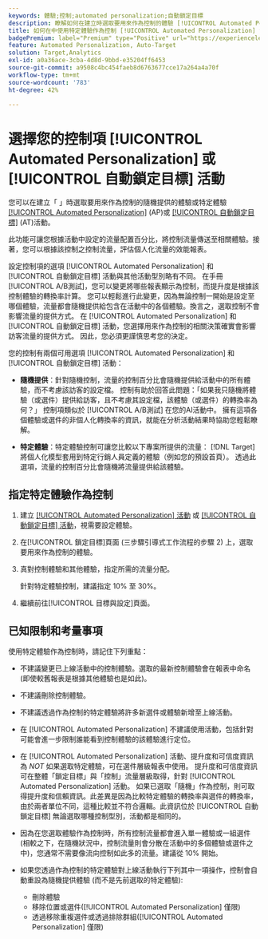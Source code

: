 ```yaml
---
keywords: 體驗;控制;automated personalization;自動鎖定目標
description: 瞭解如何在建立時選取要用來作為控制的體驗 [!UICONTROL Automated Personalization] (AP)或 [!UICONTROL 自動鎖定目標] 中的活動 [!DNL Adobe Target].
title: 如何在中使用特定體驗作為控制 [!UICONTROL Automated Personalization] 活動？
badgePremium: label="Premium" type="Positive" url="https://experienceleague.adobe.com/docs/target/using/introduction/intro.html?lang=en#premium newtab=true" tooltip="檢視Target Premium包含的內容。"
feature: Automated Personalization, Auto-Target
solution: Target,Analytics
exl-id: a0a36ace-3cba-4d8d-9bbd-e35204ff6453
source-git-commit: a9508c4bc454faeb8d6763677cce17a264a4a70f
workflow-type: tm+mt
source-wordcount: '783'
ht-degree: 42%

---
```


# 選擇您的控制項 [!UICONTROL Automated Personalization] 或 [!UICONTROL 自動鎖定目標] 活動

您可以在建立「 」時選取要用來作為控制的隨機提供的體驗或特定體驗 [[!UICONTROL Automated Personalization]](/help/main/c-activities/t-automated-personalization/automated-personalization.md) (AP)或 [[!UICONTROL 自動鎖定目標]](/help/main/c-activities/auto-target/auto-target-to-optimize.md) (AT)活動。

此功能可讓您根據活動中設定的流量配置百分比，將控制流量傳送至相關體驗。接著，您可以根據該控制之控制流量，評估個人化流量的效能報表。

設定控制項的選項 [!UICONTROL Automated Personalization] 和 [!UICONTROL 自動鎖定目標] 活動與其他活動型別略有不同。 在手冊 [!UICONTROL A/B測試]，您可以變更將哪些報表顯示為控制，而提升度是根據該控制體驗的轉換率計算。 您可以輕鬆進行此變更，因為無論控制一開始是設定至哪個體驗，流量都會隨機提供給包含在活動中的各個體驗。換言之，選取控制不會影響流量的提供方式。 在 [!UICONTROL Automated Personalization] 和 [!UICONTROL 自動鎖定目標] 活動，您選擇用來作為控制的相關決策確實會影響訪客流量的提供方式。 因此，您必須更謹慎思考您的決定。

您的控制有兩個可用選項 [!UICONTROL Automated Personalization] 和 [!UICONTROL 自動鎖定目標] 活動：

* **隨機提供**：針對隨機控制，流量的控制百分比會隨機提供給活動中的所有體驗，而不考慮該訪客的設定檔。 控制有助於回答此問題：「如果我只隨機將體驗（或選件）提供給訪客，且不考慮其設定檔，該體驗（或選件）的轉換率為何？」 控制項類似於 [!UICONTROL A/B測試] 在您的AI活動中。 擁有這項各個體驗或選件的非個人化轉換率的資訊，就能在分析活動結果時協助您輕鬆瞭解。

* **特定體驗**：特定體驗控制可讓您比較以下專案所提供的流量： [!DNL Target] 將個人化模型套用到特定行銷人員定義的體驗（例如您的預設首頁）。 透過此選項，流量的控制百分比會隨機將流量提供給該體驗。

## 指定特定體驗作為控制

1. 建立 [[!UICONTROL Automated Personalization] 活動](/help/main/c-activities/t-automated-personalization/create-ap-activity.md) 或 [[!UICONTROL 自動鎖定目標] 活動](/help/main/c-activities/t-test-ab/t-test-create-ab/ab-audience.md)，視需要設定體驗。
1. 在[!UICONTROL 鎖定目標]頁面 (三步驟引導式工作流程的步驟 2) 上，選取要用來作為控制的體驗。
1. 真對控制體驗和其他體驗，指定所需的流量分配。

   針對特定體驗控制，建議指定 10% 至 30%。

1. 繼續前往[!UICONTROL 目標與設定]頁面。

## 已知限制和考量事項

使用特定體驗作為控制時，請記住下列重點：

* 不建議變更已上線活動中的控制體驗。選取的最新控制體驗會在報表中命名 (即使較舊報表是根據其他體驗也是如此)。
* 不建議刪除控制體驗。
* 不建議透過作為控制的特定體驗將許多新選件或體驗新增至上線活動。
* 在 [!UICONTROL Automated Personalization] 不建議使用活動，包括針對可能會進一步限制誰能看到控制體驗的該體驗進行定位。
* 在 [!UICONTROL Automated Personalization] 活動、提升度和可信度資訊為 *NOT* 如果選取特定體驗，可在選件層級報表中使用。 提升度和可信度資訊可在整體「鎖定目標」與「控制」流量層級取得，針對 [!UICONTROL Automated Personalization] 活動。 如果已選取「隨機」作為控制，則可取得提升度和信賴資訊。此差異是因為比較特定體驗的轉換率與選件的轉換率，由於兩者單位不同，這種比較並不符合邏輯。此資訊位於 [!UICONTROL 自動鎖定目標] 無論選取哪種控制型別，活動都是相同的。
* 因為在您選取體驗作為控制時，所有控制流量都會進入單一體驗或一組選件 (相較之下，在隨機狀況中，控制流量則會分散在活動中的多個體驗或選件之中)，您通常不需要像流向控制如此多的流量。建議從 10% 開始。
* 如果您透過作為控制的特定體驗對上線活動執行下列其中一項操作，控制會自動重設為隨機提供體驗 (而不是先前選取的特定體驗):

   * 刪除體驗
   * 移除位置或選件([!UICONTROL Automated Personalization] 僅限)
   * 透過移除重複選件或透過排除群組([!UICONTROL Automated Personalization] 僅限)
